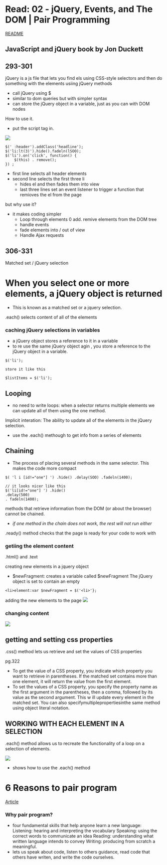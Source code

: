 # Read: 02 - jQuery, Events, and The DOM | Pair Programming

[README](/README.md)


## JavaScript and jQuery book by Jon Duckett 

## 293-301 
jQuery is a js file that lets you find els using CSS-style selectors and then do something with the elements usiing jQuery methods
- call jQuery using $
- similar to dom queries but with simpler syntax
- can store the jQuery object in a variable, just as you can with DOM nodes

How to use it. 
- put the script tag in. 


![](../img/jQueryObject.png)
```
$(' :header').addClass('headline'); 
$('li:lt(3)').hide().fadeln(lSOO);
$('li').on('click', function() { 
    $(this) . remove();
}) ;
```
- first line selects all header elements
- second line selects the first three li
  - hides el and then fades them into view
  - last three lines set an event listener to trigger a function that remioves the el from the page


but why use it?
- it makes coding simpler
  - Loop through elements
  0 add. remive elements from the DOM tree
  - handle events 
  - fade elements into / out of view
  - Handle Ajax requests

## 306-331 
Matched set / jQuery selection
# When you select one or more elements, a jQuery object is returned
- This is known as a matched set or a jquery selection.


.each() selects content of all of the elements

### caching jQuery selections in variables
- a jQuery object stores a reference to it in a variable
- to re use the same jQuery object agin , you store a reference to the jQuery object in a variable. 

```
$('li');

store it like this

$listItems = $('li');
```

## Looping
- no need to write loops: when a selector returns multiple elements we can update all of them using the one method. 


Implicit interation: The ability to update all of the elements in the jQuery selection. 
- use the .each() methough to get info from a series of elements

## Chaining
- The process of placing several methods in the same selector. This makes the code more compact
```
$( 'l i [id!="one"] ') .hide() .delay(SOO) .fadeln(1400);

// it looks nicer like this 
$('li[id!="one"] ') .hide()
.delay(500)
. fadeln(1400);

```
methods that retrieve information from the DOM (or about the browser) cannot be chained.
- *if one method in the chain does not work, the rest will not run either*

.ready() method checks that the page is ready for your code to work with 
### getiing the element content
.html() and .text


creating new elements in a jquery object 
- $newFragment:  creates a variable called $newFragment
The jQuery object is set to contain an empty 
```
<li>element:var $newFragment = $('<li>'};
```
adding the new elements to the page
![](../img/jQueryCreateNewEl.png)

### changing content
![](../img/emTags.png)


## getting and setting css properties
.css() method lets us retrieve and set the values of CSS properties


pg.322
- To get the value of a CSS property, you indicate which property you want to retrieve in parentheses. If the matched set contains more than one element, it will return the value from the first element.
- To set the values of a CSS property, you specify the property name as the first argument in the parentheses, then a comma, followed by its value as the second argument. This w ill update every element
in the matched set. You can also specifymultiplepropertiesinthe same method using object literal notation.


## WORKING WITH EACH ELEMENT IN A SELECTION

.each() method allows us to recreate the functionality of a loop on a selection of elements.

![](../img/emTags.png)
- shows how to use the .each() method


# 6 Reasons to pair program
[Article](https://www.codefellows.org/blog/6-reasons-for-pair-programming/)

### Why pair program?
- four fundamental skills that help anyone learn a new language: Listening: hearing and interpreting the vocabulary Speaking: using the correct words to communicate an idea Reading: understanding what written language intends to convey Writing: producing from scratch a meaningful.
- lets us speak about code, listen to others guidance, read code that others have writen, and write the code ourselves.











